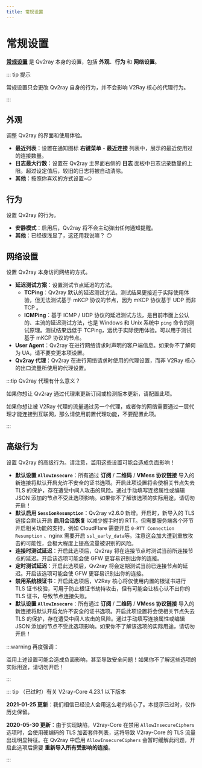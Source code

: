```yaml
---
title: 常规设置
---
```


# 常规设置

**[常规设置](qv2ray://open/preference/general)** 是 Qv2ray 本身的设置，包括 **外观**、**行为** 和 **网络设置**。

::: tip 提示

常规设置只会更改 Qv2ray 自身的行为，并不会影响 V2Ray 核心的代理行为。

:::

## 外观

调整 Qv2ray 的界面和使用体验。

- **最近列表**：设置在通知图标 **右键菜单** - **最近连接** 列表中，展示的最近使用过的连接数量。
- **日志最大行数**：设置在 Qv2ray 主界面右侧的 **日志** 面板中日志记录数量的上限。超过设定值后，较旧的日志将被自动清除。
- **其他**：按照你喜欢的方式设置~🤐

## 行为

设置 Qv2ray 的行为。

- **安静模式**：启用后，Qv2ray 将不会主动弹出任何通知提醒。
- **其他**：已经很浅显了，这还用我说嘛？ 😶

## 网络设置

设置 Qv2ray 本身访问网络的方式。

- **延迟测试方案**：设置测试节点延迟的方法。
    - **TCPing**：Qv2ray 默认的延迟测试方法。测试结果更接近于实际使用体验，但无法测试基于 mKCP 协议的节点，因为 mKCP 协议基于 UDP 而非 TCP 。
    - **ICMPing**：基于 ICMP / UDP 协议的延迟测试方法，是目前市面上公认的、主流的延迟测试方法，也是 Windows 和 Unix 系统中 `ping` 命令的测试原理。测试结果远低于 TCPing，远优于实际使用体验。可以用于测试基于 mKCP 协议的节点。
- **User Agent**：Qv2ray 在进行网络请求时声明的客户端信息。如果你不了解何为 UA，请不要变更本项设置。
- **Qv2ray 代理**：Qv2ray 在进行网络请求时使用的代理设置，而非 V2Ray 核心的出口流量所使用的代理设置。

:::tip Qv2ray 代理有什么意义？

如果你想让 Qv2ray 通过代理来更新订阅或检测版本更新，请配置此项。

如果你想让被 V2Ray 代理的流量通过另一个代理，或者你的网络需要通过一层代理才能连接到互联网，那么请使用前置代理功能，不要配置此项。

:::

## 高级行为

设置 Qv2ray 的高级行为。请注意，滥用这些设置可能会造成负面影响！

- **默认设置 `AllowInsecure`**：所有通过 **订阅** / **二维码** / **VMess 协议链接** 导入的新连接将默认开启允许不安全的证书选项。开启此项设置将会使相关节点失去 TLS 的保护，存在遭受中间人攻击的风险。通过手动填写连接属性或编辑 JSON 添加的节点不受此选项影响。如果你不了解该选项的实际用途，请切勿开启！
- **默认启用 `SessionResumption`**：Qv2ray v2.6.0 新增。开启时，新导入的 TLS 链接会默认开启 **启用会话恢复** 以减少握手时的 RTT。但需要服务端各个环节开启相关功能的支持，例如 CloudFlare 需要开启 `0-RTT Connection Resumption` 、nginx 需要开启 `ssl_early_data`等。注意这会加大遭到重放攻击的可能性，会极大程度上提高流量被识别的风险。
- **连接时测试延迟**：开启此选项后，Qv2ray 将在连接节点时测试当前所连接节点的延迟。开启该选项可能会使 GFW 更容易识别出你的连接。
- **定时测试延迟**：开启此选项后，Qv2ray 将会定期测试当前已连接节点的延迟。开启该选项可能会使 GFW 更容易识别出你的连接。
- **禁用系统根证书**：开启此选项后，V2Ray 核心将仅使用内置的根证书进行 TLS 证书校验，可用于防止根证书劫持攻击，但有可能会让核心认不出你的 TLS 证书，导致节点连接失败。
- **默认设置 `AllowInsecure`**：所有通过 **订阅** / **二维码** / **VMess 协议链接** 导入的新连接将默认开启允许不安全的证书选项。开启此项设置将会使相关节点失去 TLS 的保护，存在遭受中间人攻击的风险。通过手动填写连接属性或编辑 JSON 添加的节点不受此选项影响。如果你不了解该选项的实际用途，请切勿开启！

:::warning 再度强调：

滥用上述设置可能会造成负面影响，甚至导致安全问题！如果你不了解这些选项的实际用途，请切勿开启！

:::

::: tip （已过时）有关 V2ray-Core 4.23.1 以下版本

**2021-01-25 更新**：我们相信已经没人会用这么老的核心了。本提示已过时，仅作历史保留。

**2020-05-30 更新**：由于实现缺陷，V2ray-Core 在禁用 `AllowInsecureCiphers` 选项时，会使用硬编码的 TLS 加密套件列表，这将导致 V2ray-Core 的 TLS 流量出现明显特征。在 Qv2ray 中启用 `AllowInsecureCiphers` 会暂时缓解此问题，开启此选项后需要 **重新导入所有受影响的连接**。

:::
